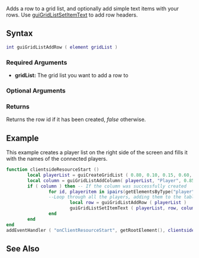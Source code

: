 Adds a row to a grid list, and optionally add simple text items with your rows. Use [guiGridListSetItemText](/docs/guiGridListSetItemText.md "wikilink") to add row headers.

Syntax
------

``` lua
int guiGridListAddRow ( element gridList )
```

### Required Arguments

-   **gridList:** The grid list you want to add a row to

### Optional Arguments

### Returns

Returns the row id if it has been created, *false* otherwise.

Example
-------

This example creates a player list on the right side of the screen and fills it with the names of the connected players.

``` lua
function clientsideResourceStart ()
        local playerList = guiCreateGridList ( 0.80, 0.10, 0.15, 0.60, true ) -- Create the grid list
        local column = guiGridListAddColumn( playerList, "Player", 0.85 ) -- Create a 'players' column in the list
        if ( column ) then -- If the column was successfully created
                for id, playeritem in ipairs(getElementsByType("player")) do 
                --Loop through all the players, adding them to the table
                        local row = guiGridListAddRow ( playerList )
                        guiGridListSetItemText ( playerList, row, column, getPlayerName ( playeritem ), false, false )
                end
        end
end
addEventHandler ( "onClientResourceStart", getRootElement(), clientsideResourceStart )
```

See Also
--------
